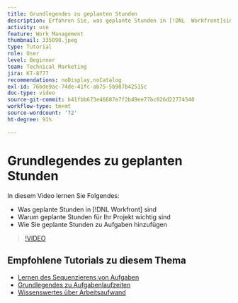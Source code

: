 ```yaml
---
title: Grundlegendes zu geplanten Stunden
description: Erfahren Sie, was geplante Stunden in [!DNL  Workfront]sind, warum geplante Stunden für Ihr Projekt wichtig sind und wie geplante Stunden zu Aufgaben hinzugefügt werden.
activity: use
feature: Work Management
thumbnail: 335090.jpeg
type: Tutorial
role: User
level: Beginner
team: Technical Marketing
jira: KT-8777
recommendations: noDisplay,noCatalog
exl-id: 76bde9ac-74de-41fc-ab75-5b987b42515c
doc-type: video
source-git-commit: b41fbb673e46687e7f2b49ee77bc026d22774540
workflow-type: tm+mt
source-wordcount: '72'
ht-degree: 91%

---
```


# Grundlegendes zu geplanten Stunden

In diesem Video lernen Sie Folgendes:

* Was geplante Stunden in [!DNL  Workfront] sind
* Warum geplante Stunden für Ihr Projekt wichtig sind
* Wie Sie geplante Stunden zu Aufgaben hinzufügen

>[!VIDEO](https://video.tv.adobe.com/v/335090/?quality=12&learn=on)


<!---
learn more urls:
Overview of task duration and duration type
Planned hours overview
--->

## Empfohlene Tutorials zu diesem Thema

* [Lernen des Sequenzierens von Aufgaben](https://experienceleague.adobe.com/en/docs/workfront-learn/tutorials-workfront/manage-work/tasks/learn-to-sequence-tasks)
* [Grundlegendes zu Aufgabenlaufzeiten](https://experienceleague.adobe.com/en/docs/workfront-learn/tutorials-workfront/manage-work/tasks/understand-task-durations)
* [Wissenswertes über Arbeitsaufwand](https://experienceleague.adobe.com/en/docs/workfront-learn/tutorials-workfront/manage-work/tasks/understand-work-effort)

